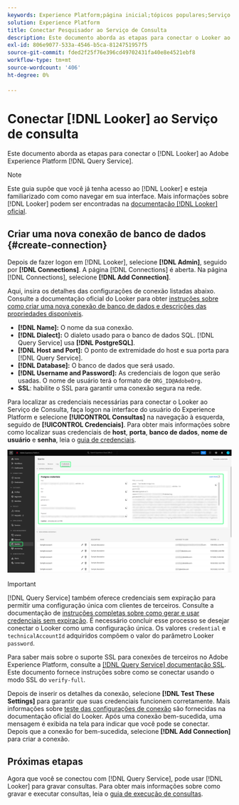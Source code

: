 ```yaml
---
keywords: Experience Platform;página inicial;tópicos populares;Serviço de consulta;serviço de consulta;Pesquisador;observador;conectar ao serviço de consulta;
solution: Experience Platform
title: Conectar Pesquisador ao Serviço de Consulta
description: Este documento aborda as etapas para conectar o Looker ao Serviço de consulta da Adobe Experience Platform.
exl-id: 806e9077-533a-4546-b5ca-8124751957f5
source-git-commit: fded2f25f76e396cd49702431fa40e8e4521ebf8
workflow-type: tm+mt
source-wordcount: '406'
ht-degree: 0%

---
```


# Conectar [!DNL Looker] ao Serviço de consulta

Este documento aborda as etapas para conectar o [!DNL Looker] ao Adobe Experience Platform [!DNL Query Service].

>[!NOTE]
>
> Este guia supõe que você já tenha acesso ao [!DNL Looker] e esteja familiarizado com como navegar em sua interface. Mais informações sobre [!DNL Looker] podem ser encontradas na [documentação [!DNL Looker] oficial](https://docs.looker.com/).

## Criar uma nova conexão de banco de dados {#create-connection}

Depois de fazer logon em [!DNL Looker], selecione **[!DNL Admin]**, seguido por **[!DNL Connections]**. A página [!DNL Connections] é aberta. Na página [!DNL Connections], selecione **[!DNL Add Connection]**.

Aqui, insira os detalhes das configurações de conexão listadas abaixo. Consulte a documentação oficial do Looker para obter [instruções sobre como criar uma nova conexão de banco de dados e descrições das propriedades disponíveis](https://cloud.google.com/looker/docs/connecting-to-your-db#creating_a_new_database_connection).

- **[!DNL Name]:** O nome da sua conexão.
- **[!DNL Dialect]:** O dialeto usado para o banco de dados SQL. [!DNL Query Service] usa **[!DNL PostgreSQL]**.
- **[!DNL Host and Port]:** O ponto de extremidade do host e sua porta para [!DNL Query Service].
- **[!DNL Database]:** O banco de dados que será usado.
- **[!DNL Username and Password]:** As credenciais de logon que serão usadas. O nome de usuário terá o formato de `ORG_ID@AdobeOrg`.
- **SSL**: habilite o SSL para garantir uma conexão segura na rede.

Para localizar as credenciais necessárias para conectar o Looker ao Serviço de Consulta, faça logon na interface do usuário do Experience Platform e selecione **[!UICONTROL Consultas]** na navegação à esquerda, seguido de **[!UICONTROL Credenciais]**. Para obter mais informações sobre como localizar suas credenciais de **host**, **porta**, **banco de dados**, **nome de usuário** e **senha**, leia o [guia de credenciais](../ui/credentials.md).

![A página Credenciais do espaço de trabalho Consultas do Experience Platform com as Credenciais e as Credenciais que Estão Expirando foi realçada.](../images/clients/looker/query-service-credentials-page.png)

>[!IMPORTANT]
>
>[!DNL Query Service] também oferece credenciais sem expiração para permitir uma configuração única com clientes de terceiros. Consulte a documentação de [instruções completas sobre como gerar e usar credenciais sem expiração](../ui/credentials.md#non-expiring-credentials). É necessário concluir esse processo se desejar conectar o Looker como uma configuração única. Os valores `credential` e `technicalAccountId` adquiridos compõem o valor do parâmetro Looker `password`.

Para saber mais sobre o suporte SSL para conexões de terceiros no Adobe Experience Platform, consulte a [[!DNL Query Service] documentação SSL](./ssl-modes.md). Este documento fornece instruções sobre como se conectar usando o modo SSL do `verify-full`.

Depois de inserir os detalhes da conexão, selecione **[!DNL Test These Settings]** para garantir que suas credenciais funcionem corretamente. Mais informações sobre [teste das configurações de conexão](https://cloud.google.com/looker/docs/connecting-to-your-db#testing_your_connection_settings) são fornecidas na documentação oficial do Looker. Após uma conexão bem-sucedida, uma mensagem é exibida na tela para indicar que você pode se conectar. Depois que a conexão for bem-sucedida, selecione **[!DNL Add Connection]** para criar a conexão.

## Próximas etapas

Agora que você se conectou com [!DNL Query Service], pode usar [!DNL Looker] para gravar consultas. Para obter mais informações sobre como gravar e executar consultas, leia o [guia de execução de consultas](../best-practices/writing-queries.md).
